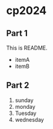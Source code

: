 # cp2024

## Part 1
This is README.
- itemA
- itemB

## Part 2
1. sunday
1. monday
1. Tuesday
1. wednesday
